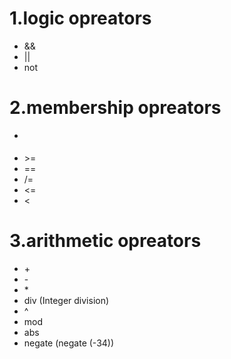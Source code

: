 1.logic opreators
=================
- &&
- ||
- not

2.membership opreators
======================
- >
- \>=
- ==
- /=
- <=
- <

3.arithmetic opreators
=======================
- \+
- \-
- \*
- div (Integer division)
- ^
- mod
- abs
- negate (negate (-34))
